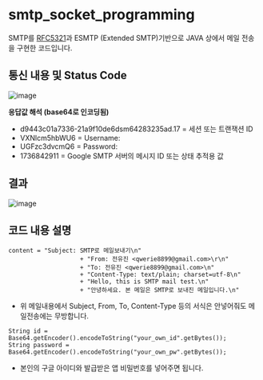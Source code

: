 # smtp_socket_programming
SMTP를 [RFC5321](https://www.rfc-editor.org/rfc/rfc5321.html)과 ESMTP (Extended SMTP)기반으로 JAVA 상에서 메일 전송을 구현한 코드입니다.

## 통신 내용 및 Status Code
![image](https://github.com/user-attachments/assets/b9a1436e-7565-4632-bd6a-6a43b1cb2005)

**응답값 해석 (base64로 인코딩됨)**
- d9443c01a7336-21a9f10de6dsm64283235ad.17 = 세션 또는 트랜잭션 ID
- VXNlcm5hbWU6 = Username:
- UGFzc3dvcmQ6 = Password:
- 1736842911 = Google SMTP 서버의 메시지 ID 또는 상태 추적용 값

## 결과
![image](https://github.com/user-attachments/assets/e68ecade-8336-444e-8668-774f83b15430)

## 코드 내용 설명
```
content = "Subject: SMTP로 메일보내기\n"
                    + "From: 전유진 <qwerie8899@gmail.com>\r\n"
                    + "To: 전유진 <qwerie8899@gmail.com>\n"
                    + "Content-Type: text/plain; charset=utf-8\n"
                    + "Hello, this is SMTP mail test.\n"
                    + "안녕하세요. 본 메일은 SMTP로 보내진 메일입니다.\n"
```
- 위 메일내용에서 Subject, From, To, Content-Type 등의 서식은 안넣어줘도 메일전송에는 무방합니다.

```
String id = Base64.getEncoder().encodeToString("your_own_id".getBytes());
String password = Base64.getEncoder().encodeToString("your_own_pw".getBytes()); 
```
- 본인의 구글 아이디와 발급받은 앱 비밀번호를 넣어주면 됩니다.
